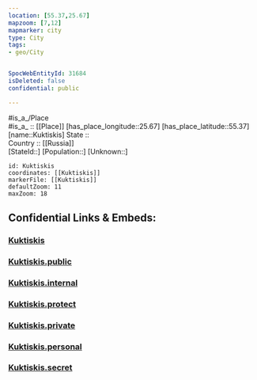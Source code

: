 ```yaml
---
location: [55.37,25.67] 
mapzoom: [7,12] 
mapmarker: city 
type: City
tags:
- geo/City


SpocWebEntityId: 31684
isDeleted: false
confidential: public

---
```

#is_a_/Place  
#is_a_ :: [[Place]] 
[has_place_longitude::25.67] 
[has_place_latitude::55.37] 
[name::Kuktiskis] 
State ::  
Country :: [[Russia]]  
[StateId::] 
[Population::] 
[Unknown::] 


```leaflet
id: Kuktiskis
coordinates: [[Kuktiskis]] 
markerFile: [[Kuktiskis]] 
defaultZoom: 11 
maxZoom: 18
```


## Confidential Links & Embeds: 

### [Kuktiskis](/_Standards/Earth/Continent/Europe/Europe~North/Lithuania/Counties~Lithuania/Utenos/City/Kuktiskis.md) 

### [Kuktiskis.public](/_public/Earth/Continent/Europe/Europe~North/Lithuania/Counties~Lithuania/Utenos/City/Kuktiskis.public.md) 

### [Kuktiskis.internal](/_internal/Earth/Continent/Europe/Europe~North/Lithuania/Counties~Lithuania/Utenos/City/Kuktiskis.internal.md) 

### [Kuktiskis.protect](/_protect/Earth/Continent/Europe/Europe~North/Lithuania/Counties~Lithuania/Utenos/City/Kuktiskis.protect.md) 

### [Kuktiskis.private](/_private/Earth/Continent/Europe/Europe~North/Lithuania/Counties~Lithuania/Utenos/City/Kuktiskis.private.md) 

### [Kuktiskis.personal](/_personal/Earth/Continent/Europe/Europe~North/Lithuania/Counties~Lithuania/Utenos/City/Kuktiskis.personal.md) 

### [Kuktiskis.secret](/_secret/Earth/Continent/Europe/Europe~North/Lithuania/Counties~Lithuania/Utenos/City/Kuktiskis.secret.md)

